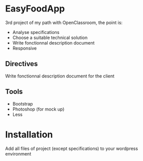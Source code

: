 # EasyFoodApp


3rd project of my path with OpenClassroom, the point is:
- Analyse specifications
- Choose a suitable technical solution
- Write fonctionnal description document
- Responsive

## Directives
Write fonctionnal description document for the client

## Tools
- Bootstrap
- Photoshop (for mock up)
- Less

# Installation


Add all files of project (except specifications) to your wordpress environment


